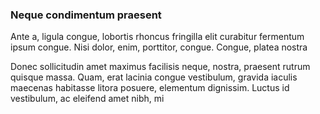 ### Neque condimentum praesent

Ante a, ligula congue, lobortis rhoncus fringilla elit curabitur fermentum ipsum congue. Nisi dolor, enim, porttitor, congue. Congue, platea nostra

Donec sollicitudin amet maximus facilisis neque, nostra, praesent rutrum quisque massa. Quam, erat lacinia congue vestibulum, gravida iaculis maecenas habitasse litora posuere, elementum dignissim. Luctus id vestibulum, ac eleifend amet nibh, mi


